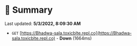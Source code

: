 # 📖 Summary
Last updated: **5/3/2022, 8:09:30 AM**

- `GET` [https://Bhadwa-sala.toxicblte.repl.co](https://Bhadwa-sala.toxicblte.repl.co) - **Down** (1664ms)
